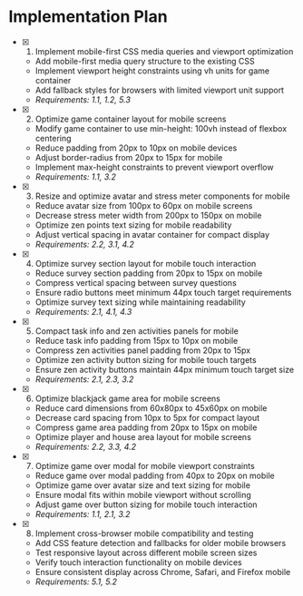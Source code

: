 # Implementation Plan

- [x] 1. Implement mobile-first CSS media queries and viewport optimization
  - Add mobile-first media query structure to the existing CSS
  - Implement viewport height constraints using vh units for game container
  - Add fallback styles for browsers with limited viewport unit support
  - _Requirements: 1.1, 1.2, 5.3_

- [x] 2. Optimize game container layout for mobile screens
  - Modify game container to use min-height: 100vh instead of flexbox centering
  - Reduce padding from 20px to 10px on mobile devices
  - Adjust border-radius from 20px to 15px for mobile
  - Implement max-height constraints to prevent viewport overflow
  - _Requirements: 1.1, 3.2_

- [x] 3. Resize and optimize avatar and stress meter components for mobile
  - Reduce avatar size from 100px to 60px on mobile screens
  - Decrease stress meter width from 200px to 150px on mobile
  - Optimize zen points text sizing for mobile readability
  - Adjust vertical spacing in avatar container for compact display
  - _Requirements: 2.2, 3.1, 4.2_

- [x] 4. Optimize survey section layout for mobile touch interaction
  - Reduce survey section padding from 20px to 15px on mobile
  - Compress vertical spacing between survey questions
  - Ensure radio buttons meet minimum 44px touch target requirements
  - Optimize survey text sizing while maintaining readability
  - _Requirements: 2.1, 4.1, 4.3_

- [x] 5. Compact task info and zen activities panels for mobile
  - Reduce task info padding from 15px to 10px on mobile
  - Compress zen activities panel padding from 20px to 15px
  - Optimize zen activity button sizing for mobile touch targets
  - Ensure zen activity buttons maintain 44px minimum touch target size
  - _Requirements: 2.1, 2.3, 3.2_

- [x] 6. Optimize blackjack game area for mobile screens
  - Reduce card dimensions from 60x80px to 45x60px on mobile
  - Decrease card spacing from 10px to 5px for compact layout
  - Compress game area padding from 20px to 15px on mobile
  - Optimize player and house area layout for mobile screens
  - _Requirements: 2.2, 3.3, 4.2_

- [x] 7. Optimize game over modal for mobile viewport constraints
  - Reduce game over modal padding from 40px to 20px on mobile
  - Optimize game over avatar size and text sizing for mobile
  - Ensure modal fits within mobile viewport without scrolling
  - Adjust game over button sizing for mobile touch interaction
  - _Requirements: 1.1, 2.1, 3.2_

- [x] 8. Implement cross-browser mobile compatibility and testing
  - Add CSS feature detection and fallbacks for older mobile browsers
  - Test responsive layout across different mobile screen sizes
  - Verify touch interaction functionality on mobile devices
  - Ensure consistent display across Chrome, Safari, and Firefox mobile
  - _Requirements: 5.1, 5.2_
